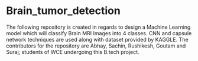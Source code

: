 # Brain_tumor_detection
The following repository is created in regards to design a Machine Learning model which will classify Brain MRI Images into 4 classes. CNN and capsule network techniques are used along with dataset provided by KAGGLE. The contributors for the repository are Abhay, Sachin, Rushikesh, Goutam and Suraj; students of WCE undergoing this B.tech project.
